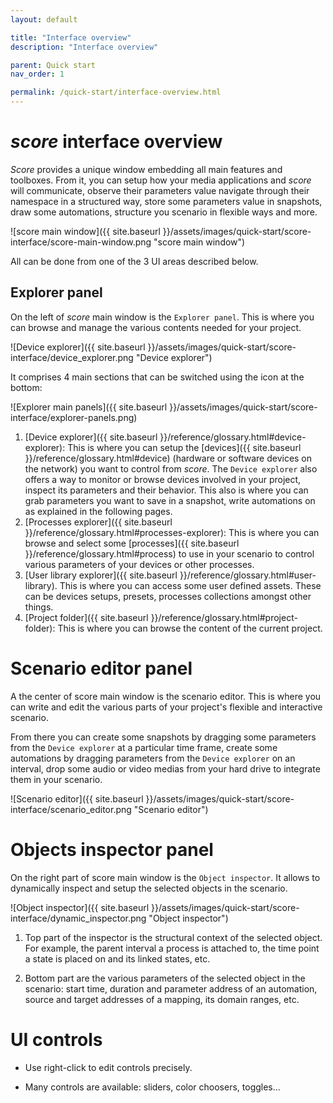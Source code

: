 ```yaml
---
layout: default

title: "Interface overview"
description: "Interface overview"

parent: Quick start
nav_order: 1

permalink: /quick-start/interface-overview.html
---
```


# *score* interface overview

*Score* provides a unique window embedding all main features and toolboxes. From it, you can setup how your media applications and *score* will communicate, observe their parameters value navigate through their namespace in a structured way, store some parameters value in snapshots, draw some automations, structure you scenario in flexible ways and more.

![score main window]({{ site.baseurl }}/assets/images/quick-start/score-interface/score-main-window.png "score main window")

All can be done from one of the 3 UI areas described below.

## Explorer panel

On the left of *score* main window is the `Explorer panel`. This is where you can browse and manage the various contents needed for your project.

![Device explorer]({{ site.baseurl }}/assets/images/quick-start/score-interface/device_explorer.png "Device explorer")

It comprises 4 main sections that can be switched using the icon at the bottom:

![Explorer main panels]({{ site.baseurl }}/assets/images/quick-start/score-interface/explorer-panels.png)

1. [Device explorer]({{ site.baseurl }}/reference/glossary.html#device-explorer): This is where you can setup the [devices]({{ site.baseurl }}/reference/glossary.html#device) (hardware or software devices on the network) you want to control from *score*.
  The `Device explorer` also offers a way to monitor or browse devices involved in your project, inspect its parameters and their behavior.
  This also is where you can grab parameters you want to save in a snapshot, write automations on as explained in the following pages.
2. [Processes explorer]({{ site.baseurl }}/reference/glossary.html#processes-explorer): This is where you can browse and select some [processes]({{ site.baseurl }}/reference/glossary.html#process) to use in your scenario to control various parameters of your devices or other processes.
3. [User library explorer]({{ site.baseurl }}/reference/glossary.html#user-library). This is where you can access some user defined assets. These can be devices setups, presets, processes collections amongst other things.
4. [Project folder]({{ site.baseurl }}/reference/glossary.html#project-folder): This is where you can browse the content of the current project.


# Scenario editor panel

A the center of score main window is the scenario editor. This is where you can write and edit the various parts of your project's flexible and interactive scenario.

From there you can create some snapshots by dragging some parameters from the `Device explorer` at a particular time frame, create some automations by dragging parameters from the `Device explorer` on an interval, drop some audio or video medias from your hard drive to integrate them in your scenario.

![Scenario editor]({{ site.baseurl }}/assets/images/quick-start/score-interface/scenario_editor.png "Scenario editor")

# Objects inspector panel

On the right part of score main window is the `Object inspector`. It allows to dynamically inspect and setup the selected objects in the scenario.

![Object inspector]({{ site.baseurl }}/assets/images/quick-start/score-interface/dynamic_inspector.png "Object inspector")

1. Top part of the inspector is the structural context of the selected object. For example, the parent interval a process is attached to, the time point a state is placed on and its linked states, etc.

2. Bottom part are the various parameters of the selected object in the scenario: start time, duration and parameter address of an automation, source and target addresses of a mapping, its domain ranges, etc.


# UI controls

* Use right-click to edit controls precisely.

* Many controls are available: sliders, color choosers, toggles...